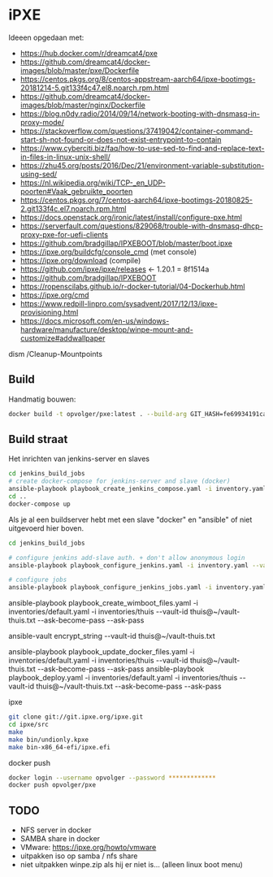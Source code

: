 # iPXE

Ideeen opgedaan met:
- https://hub.docker.com/r/dreamcat4/pxe
- https://github.com/dreamcat4/docker-images/blob/master/pxe/Dockerfile
- https://centos.pkgs.org/8/centos-appstream-aarch64/ipxe-bootimgs-20181214-5.git133f4c47.el8.noarch.rpm.html
- https://github.com/dreamcat4/docker-images/blob/master/nginx/Dockerfile
- https://blog.n0dy.radio/2014/09/14/network-booting-with-dnsmasq-in-proxy-mode/
- https://stackoverflow.com/questions/37419042/container-command-start-sh-not-found-or-does-not-exist-entrypoint-to-contain
- https://www.cyberciti.biz/faq/how-to-use-sed-to-find-and-replace-text-in-files-in-linux-unix-shell/
- https://zhu45.org/posts/2016/Dec/21/environment-variable-substitution-using-sed/
- https://nl.wikipedia.org/wiki/TCP-_en_UDP-poorten#Vaak_gebruikte_poorten
- https://centos.pkgs.org/7/centos-aarch64/ipxe-bootimgs-20180825-2.git133f4c.el7.noarch.rpm.html
- https://docs.openstack.org/ironic/latest/install/configure-pxe.html
- https://serverfault.com/questions/829068/trouble-with-dnsmasq-dhcp-proxy-pxe-for-uefi-clients
- https://github.com/bradgillap/IPXEBOOT/blob/master/boot.ipxe
- https://ipxe.org/buildcfg/console_cmd (met console)
- https://ipxe.org/download (compile)
- https://github.com/ipxe/ipxe/releases <- 1.20.1 = 8f1514a
- https://github.com/bradgillap/IPXEBOOT
- https://ropenscilabs.github.io/r-docker-tutorial/04-Dockerhub.html
- https://ipxe.org/cmd
- https://www.redpill-linpro.com/sysadvent/2017/12/13/ipxe-provisioning.html
- https://docs.microsoft.com/en-us/windows-hardware/manufacture/desktop/winpe-mount-and-customize#addwallpaper

dism /Cleanup-Mountpoints

## Build

Handmatig bouwen:

```bash
docker build -t opvolger/pxe:latest . --build-arg GIT_HASH=fe69934191ca46c4948a71f416c21dcc5a29e63a --build-arg WIMBOOT_VERSION=2.6.0
```

## Build straat

Het inrichten van jenkins-server en slaves

```bash
cd jenkins_build_jobs
# create docker-compose for jenkins-server and slave (docker)
ansible-playbook playbook_create_jenkins_compose.yaml -i inventory.yaml --vault-id thuis@~/vault-thuis.txt -vv
cd ..
docker-compose up
```

Als je al een buildserver hebt met een slave "docker" en "ansible" of niet uitgevoerd hier boven.

```bash
cd jenkins_build_jobs

# configure jenkins add-slave auth. + don't allow anonymous login
ansible-playbook playbook_configure_jenkins.yaml -i inventory.yaml --vault-id thuis@~/vault-thuis.txt -vv

# configure jobs
ansible-playbook playbook_configure_jenkins_jobs.yaml -i inventory.yaml --vault-id thuis@~/vault-thuis.txt -vv
```

ansible-playbook playbook_create_wimboot_files.yaml -i inventories/default.yaml  -i inventories/thuis --vault-id thuis@~/vault-thuis.txt --ask-become-pass --ask-pass

ansible-vault encrypt_string --vault-id thuis@~/vault-thuis.txt

ansible-playbook playbook_update_docker_files.yaml -i inventories/default.yaml  -i inventories/thuis --vault-id thuis@~/vault-thuis.txt --ask-become-pass --ask-pass
ansible-playbook playbook_deploy.yaml -i inventories/default.yaml  -i inventories/thuis --vault-id thuis@~/vault-thuis.txt --ask-become-pass --ask-pass

ipxe

```bash
git clone git://git.ipxe.org/ipxe.git
cd ipxe/src
make
make bin/undionly.kpxe
make bin-x86_64-efi/ipxe.efi
```

docker push

```bash
docker login --username opvolger --password *************
docker push opvolger/pxe
```

## TODO

- NFS server in docker
- SAMBA share in docker
- VMware: https://ipxe.org/howto/vmware
- uitpakken iso op samba / nfs share
- niet uitpakken winpe.zip als hij er niet is... (alleen linux boot menu)